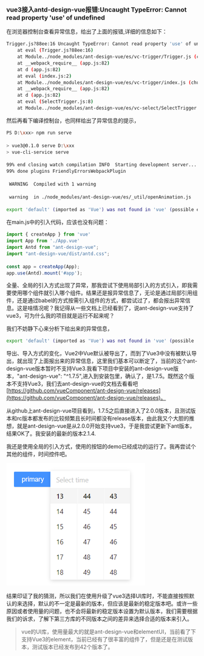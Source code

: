 ### vue3接入antd-design-vue报错:Uncaught TypeError: Cannot read property 'use' of undefined

在浏览器控制台查看异常信息，给出了上面的报错,详细的信息如下：

```bash
Trigger.js?88ee:16 Uncaught TypeError: Cannot read property 'use' of undefined
    at eval (Trigger.js?88ee:16)
    at Module../node_modules/ant-design-vue/es/vc-trigger/Trigger.js (chunk-vendors.js:1357)
    at __webpack_require__ (app.js:82)
    at d (app.js:82)
    at eval (index.js:2)
    at Module../node_modules/ant-design-vue/es/vc-trigger/index.js (chunk-vendors.js:1360)
    at __webpack_require__ (app.js:82)
    at d (app.js:82)
    at eval (SelectTrigger.js:8)
    at Module../node_modules/ant-design-vue/es/vc-select/SelectTrigger.js (chunk-vendors.js:1099)
```

然后再看下编译控制台，也同样给出了异常信息的提示，

```bash
PS D:\xxx> npm run serve

> vue3@0.1.0 serve D:\xxx
> vue-cli-service serve

99% end closing watch compilation INFO  Starting development server...
99% done plugins FriendlyErrorsWebpackPlugin

 WARNING  Compiled with 1 warning                                                                           上午11:49:03

 warning  in ./node_modules/ant-design-vue/es/_util/openAnimation.js

export 'default' (imported as 'Vue') was not found in 'vue' (possible exports: BaseTransition, Comment, Fragment, KeepAlive, Static, Suspense, Teleport, Text, Transition, TransitionGroup, callWithAsyncErrorHandling, callWithErrorHandling, camelize, capitalize, cloneVNode, compile, computed, createApp, createBlock, createCommentVNode, createHydrationRenderer, createRenderer, createSSRApp, createSlots, createStaticVNode, createTextVNode, createVNode, customRef, defineAsyncComponent, defineComponent, defineEmit, defineProps, devtools, getCurrentInstance, getTransitionRawChildren, h, handleError, hydrate, initCustomFormatter, inject, isProxy, isReactive, isReadonly, isRef, isVNode, markRaw, mergeProps, nextTick, onActivated, onBeforeMount, onBeforeUnmount, onBeforeUpdate, onDeactivated, onErrorCaptured, onMounted, onRenderTracked, onRenderTriggered, onUnmounted, onUpdated, openBlock, popScopeId, provide, proxyRefs, pushScopeId, queuePostFlushCb, reactive, readonly, ref, registerRuntimeCompiler, render, renderList, renderSlot, resolveComponent, resolveDirective, resolveDynamicComponent, resolveTransitionHooks, setBlockTracking, setDevtoolsHook, setTransitionHooks, shallowReactive, shallowReadonly, shallowRef, ssrContextKey, ssrUtils, toDisplayString, toHandlerKey, toHandlers, toRaw, toRef, toRefs, transformVNodeArgs, triggerRef, unref, useContext, useCssModule, useCssVars, useSSRContext, useTransitionState, vModelCheckbox, vModelDynamic, vModelRadio, vModelSelect, vModelText, vShow, version, warn, watch, watchEffect, withCtx, withDirectives, withKeys, withModifiers, withScopeId)
```

在main.js中的引入代码，应该也没有问题：

```javascript
import { createApp } from 'vue'
import App from './App.vue'
import Antd from "ant-design-vue";
import "ant-design-vue/dist/antd.css";

const app = createApp(App);
app.use(Antd).mount('#app');
```

全量、全局的引入方式出现了异常，那我尝试下使用局部引入的方式引入，即我需要使用哪个组件就引入哪个组件。结果还是报异常信息了，无论是通过局部引用组件，还是通过babel的方式按需引入组件的方式，都尝试过了，都会报出异常信息。这是啥情况呢？我记得从一些文档上已经看到了，说ant-design-vue支持了vue3，可为什么我的项目就是运行不起来呢？

我们不妨静下心来分析下给出来的异常信息，

```bash
export 'default' (imported as 'Vue') was not found in 'vue' (possible
```

导出、导入方式的变化，Vue2中Vue默认被导出了，而到了Vue3中没有被默认导出，就出现了上面报出来的异常信息，这里我们基本可以断定了，当前的这个ant-design-vue版本暂时不支持Vue3.我看下项目中安装的ant-design-vue版本，"ant-design-vue": "^1.7.5",进入到安装包里，确认了，是1.7.5。既然这个版本不支持Vue3，我们去ant-design-vue的文档去看看吧[https://github.com/vueComponent/ant-design-vue/releases](https://github.com/vueComponent/ant-design-vue/releases)。

从github上ant-design-vue项目看到，1.7.5之后直接进入了2.0.0版本，且测试版本和rc版本都发布的比较频繁且长时间都没有release版本，由此我又个大胆的推想，就是ant-design-vue是从2.0.0开始支持vue3，于是我尝试更新下ant版本，结果OK了。我安装的最新的版本2.1.4.

我还是使用全局的引入方式，使用的按钮的demo已经成功的运行了。我再尝试个其他的组件，时间控件吧。

![ant-design-vue组件](../public/images/../../../public/images/i38.png)

结果印证了我的猜测，所以我们在使用升级了vue3选择UI库时，不能直接按照默认的来选择，默认的不一定是最新的版本，但应该是最新的稳定版本吧。或许一些原因或者使用量的问题，也不会将最新的稳定版本设置为默认版本，我们需要根据我们的诉求，了解下第三方库的不同版本之间的差异来选择合适的版本来引入。

> vue的UI库，使用量最大的就是ant-design-vue和elementUI，当前看了下支持Vue3的element，当前已经有了很丰富的组件了，但是还是在测试版本，测试版本已经发布到42个版本了。

